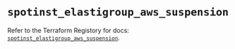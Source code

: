 # `spotinst_elastigroup_aws_suspension`

Refer to the Terraform Registory for docs: [`spotinst_elastigroup_aws_suspension`](https://www.terraform.io/docs/providers/spotinst/r/elastigroup_aws_suspension).
